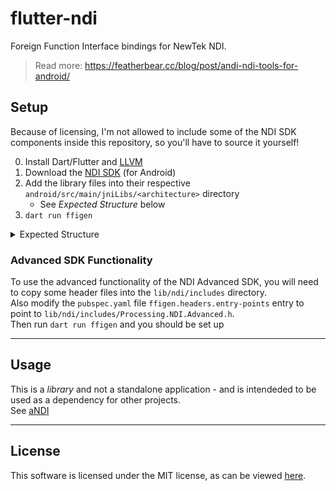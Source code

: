 # flutter-ndi

Foreign Function Interface bindings for NewTek NDI.

> Read more: https://featherbear.cc/blog/post/andi-ndi-tools-for-android/

## Setup

Because of licensing, I'm not allowed to include some of the NDI SDK components inside this repository, so you'll have to source it yourself!

0) Install Dart/Flutter and [LLVM](https://pub.dev/packages/ffigen#installing-llvm)  
1) Download the [NDI SDK](https://www.ndi.tv/sdk/) (for Android)  
2) Add the library files into their respective `android/src/main/jniLibs/<architecture>` directory  
   * See _Expected Structure_ below
3) `dart run ffigen`  


<details><summary>Expected Structure</summary>

```
\---jniLibs
    +---arm64-v8a
    |       libndi.so
    |       libndi_bonjour_license.txt
    |       libndi_licenses.txt
    |
    +---armeabi-v7a
    |       libndi.so
    |       libndi_bonjour_license.txt
    |       libndi_licenses.txt
    |
    +---x86
    |       libndi.so
    |       libndi_bonjour_license.txt
    |       libndi_licenses.txt
    |
    \---x86_64
            libndi.so
            libndi_bonjour_license.txt
            libndi_licenses.txt
```

</details>



### Advanced SDK Functionality

To use the advanced functionality of the NDI Advanced SDK, you will need to copy some header files into the `lib/ndi/includes` directory.  
Also modify the `pubspec.yaml` file `ffigen.headers.entry-points` entry to point to `lib/ndi/includes/Processing.NDI.Advanced.h`.  
Then run `dart run ffigen` and you should be set up

---

## Usage

This is a _library_ and not a standalone application - and is intendeded to be used as a dependency for other projects.  
See [aNDI](https://github.com/featherbear/aNDI)

---

## License

This software is licensed under the MIT license, as can be viewed [here](LICENSE.md).  

